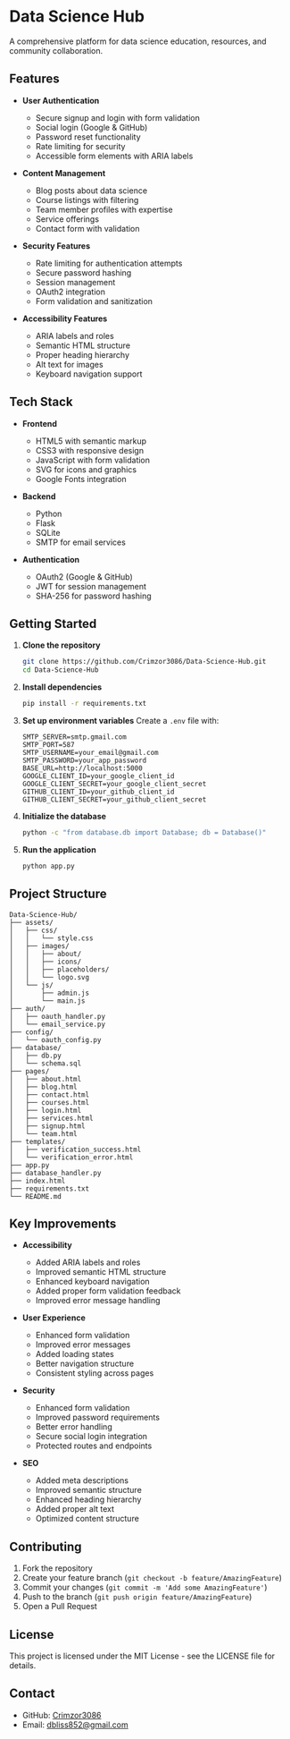 # Data Science Hub

A comprehensive platform for data science education, resources, and community collaboration.

## Features

- **User Authentication**
  - Secure signup and login with form validation
  - Social login (Google & GitHub)
  - Password reset functionality
  - Rate limiting for security
  - Accessible form elements with ARIA labels

- **Content Management**
  - Blog posts about data science
  - Course listings with filtering
  - Team member profiles with expertise
  - Service offerings
  - Contact form with validation

- **Security Features**
  - Rate limiting for authentication attempts
  - Secure password hashing
  - Session management
  - OAuth2 integration
  - Form validation and sanitization

- **Accessibility Features**
  - ARIA labels and roles
  - Semantic HTML structure
  - Proper heading hierarchy
  - Alt text for images
  - Keyboard navigation support

## Tech Stack

- **Frontend**
  - HTML5 with semantic markup
  - CSS3 with responsive design
  - JavaScript with form validation
  - SVG for icons and graphics
  - Google Fonts integration

- **Backend**
  - Python
  - Flask
  - SQLite
  - SMTP for email services

- **Authentication**
  - OAuth2 (Google & GitHub)
  - JWT for session management
  - SHA-256 for password hashing

## Getting Started

1. **Clone the repository**
   ```bash
   git clone https://github.com/Crimzor3086/Data-Science-Hub.git
   cd Data-Science-Hub
   ```

2. **Install dependencies**
   ```bash
   pip install -r requirements.txt
   ```

3. **Set up environment variables**
   Create a `.env` file with:
   ```
   SMTP_SERVER=smtp.gmail.com
   SMTP_PORT=587
   SMTP_USERNAME=your_email@gmail.com
   SMTP_PASSWORD=your_app_password
   BASE_URL=http://localhost:5000
   GOOGLE_CLIENT_ID=your_google_client_id
   GOOGLE_CLIENT_SECRET=your_google_client_secret
   GITHUB_CLIENT_ID=your_github_client_id
   GITHUB_CLIENT_SECRET=your_github_client_secret
   ```

4. **Initialize the database**
   ```bash
   python -c "from database.db import Database; db = Database()"
   ```

5. **Run the application**
   ```bash
   python app.py
   ```

## Project Structure

```
Data-Science-Hub/
├── assets/
│   ├── css/
│   │   └── style.css
│   ├── images/
│   │   ├── about/
│   │   ├── icons/
│   │   ├── placeholders/
│   │   └── logo.svg
│   └── js/
│       ├── admin.js
│       └── main.js
├── auth/
│   ├── oauth_handler.py
│   └── email_service.py
├── config/
│   └── oauth_config.py
├── database/
│   ├── db.py
│   └── schema.sql
├── pages/
│   ├── about.html
│   ├── blog.html
│   ├── contact.html
│   ├── courses.html
│   ├── login.html
│   ├── services.html
│   ├── signup.html
│   └── team.html
├── templates/
│   ├── verification_success.html
│   └── verification_error.html
├── app.py
├── database_handler.py
├── index.html
├── requirements.txt
└── README.md
```

## Key Improvements

- **Accessibility**
  - Added ARIA labels and roles
  - Improved semantic HTML structure
  - Enhanced keyboard navigation
  - Added proper form validation feedback
  - Improved error message handling

- **User Experience**
  - Enhanced form validation
  - Improved error messages
  - Added loading states
  - Better navigation structure
  - Consistent styling across pages

- **Security**
  - Enhanced form validation
  - Improved password requirements
  - Better error handling
  - Secure social login integration
  - Protected routes and endpoints

- **SEO**
  - Added meta descriptions
  - Improved semantic structure
  - Enhanced heading hierarchy
  - Added proper alt text
  - Optimized content structure

## Contributing

1. Fork the repository
2. Create your feature branch (`git checkout -b feature/AmazingFeature`)
3. Commit your changes (`git commit -m 'Add some AmazingFeature'`)
4. Push to the branch (`git push origin feature/AmazingFeature`)
5. Open a Pull Request

## License

This project is licensed under the MIT License - see the LICENSE file for details.

## Contact

- GitHub: [Crimzor3086](https://github.com/Crimzor3086)
- Email: dbliss852@gmail.com